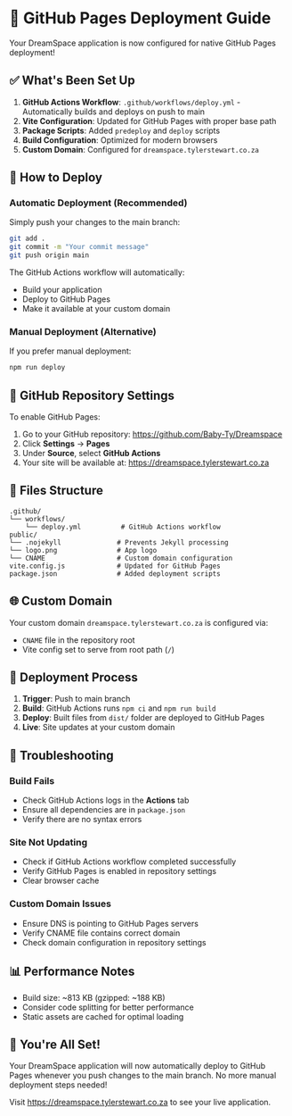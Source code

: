 # 🚀 GitHub Pages Deployment Guide

Your DreamSpace application is now configured for native GitHub Pages deployment!

## ✅ What's Been Set Up

1. **GitHub Actions Workflow**: `.github/workflows/deploy.yml` - Automatically builds and deploys on push to main
2. **Vite Configuration**: Updated for GitHub Pages with proper base path
3. **Package Scripts**: Added `predeploy` and `deploy` scripts
4. **Build Configuration**: Optimized for modern browsers
5. **Custom Domain**: Configured for `dreamspace.tylerstewart.co.za`

## 🎯 How to Deploy

### Automatic Deployment (Recommended)
Simply push your changes to the main branch:
```bash
git add .
git commit -m "Your commit message"
git push origin main
```

The GitHub Actions workflow will automatically:
- Build your application
- Deploy to GitHub Pages
- Make it available at your custom domain

### Manual Deployment (Alternative)
If you prefer manual deployment:
```bash
npm run deploy
```

## 🔧 GitHub Repository Settings

To enable GitHub Pages:

1. Go to your GitHub repository: https://github.com/Baby-Ty/Dreamspace
2. Click **Settings** → **Pages**
3. Under **Source**, select **GitHub Actions**
4. Your site will be available at: https://dreamspace.tylerstewart.co.za

## 📁 Files Structure

```
.github/
└── workflows/
    └── deploy.yml          # GitHub Actions workflow
public/
└── .nojekyll              # Prevents Jekyll processing
└── logo.png               # App logo
└── CNAME                  # Custom domain configuration
vite.config.js             # Updated for GitHub Pages
package.json               # Added deployment scripts
```

## 🌐 Custom Domain

Your custom domain `dreamspace.tylerstewart.co.za` is configured via:
- `CNAME` file in the repository root
- Vite config set to serve from root path (`/`)

## 🔄 Deployment Process

1. **Trigger**: Push to main branch
2. **Build**: GitHub Actions runs `npm ci` and `npm run build`
3. **Deploy**: Built files from `dist/` folder are deployed to GitHub Pages
4. **Live**: Site updates at your custom domain

## 🐛 Troubleshooting

### Build Fails
- Check GitHub Actions logs in the **Actions** tab
- Ensure all dependencies are in `package.json`
- Verify there are no syntax errors

### Site Not Updating
- Check if GitHub Actions workflow completed successfully
- Verify GitHub Pages is enabled in repository settings
- Clear browser cache

### Custom Domain Issues
- Ensure DNS is pointing to GitHub Pages servers
- Verify CNAME file contains correct domain
- Check domain configuration in repository settings

## 📊 Performance Notes

- Build size: ~813 KB (gzipped: ~188 KB)
- Consider code splitting for better performance
- Static assets are cached for optimal loading

## 🎉 You're All Set!

Your DreamSpace application will now automatically deploy to GitHub Pages whenever you push changes to the main branch. No more manual deployment steps needed!

Visit https://dreamspace.tylerstewart.co.za to see your live application.
